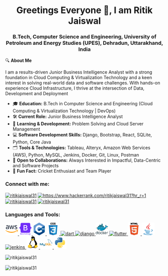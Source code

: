 <h1 align="center">Greetings Everyone 👋, I am Ritik Jaiswal</h1>
<h3 align="center">B.Tech, Computer Science and Engineering, University of Petroleum and Energy Studies (UPES), Dehradun, Uttarakhand, India</h3>

🔍 **About Me**

I am a results-driven Junior Business Intelligence Analyst with a strong foundation in Cloud Computing & Virtualization Technology and a keen interest in solving real-world data and software challenges. With hands-on experience Cloud Infrastructure, I thrive at the intersection of Data, Development and Deployment

- 🎓 **Education:** B.Tech in Computer Science and Engineering (Cloud Computing & Virtualization Technology | DevOps)
- 🛠️ **Current Role:** Junior Business Intelligence Analyst
- 🧠 **Learning & Development:** Problem Solving and Cloud Server Management  
- 💻 **Software Development Skills:** Django, Bootstrap, React, SQLite, Python, Core Java  
- 🗂️ **Tools & Technologies:** Tableau, Alteryx, Amazon Web Services (AWS), Python, MySQL, Jenkins, Docker, Git, Linux, Postman  
- 🤝 **Open to Collaborations:** Always Interested in Impactful, Data-Centric and Software Projects  
- 🏏 **Fun Fact:** Cricket Enthusiast and Team Player  

<h3 align="left">Connect with me:</h3>
<p align="left">
<a href="https://linkedin.com/in/ritikjaiswal31" target="blank"><img align="center" src="https://raw.githubusercontent.com/rahuldkjain/github-profile-readme-generator/master/src/images/icons/Social/linked-in-alt.svg" alt="ritikjaiswal31" height="30" width="40" /></a>
<a href="https://www.hackerrank.com/https://www.hackerrank.com/ritikjaiswal31?hr_r=1" target="blank"><img align="center" src="https://raw.githubusercontent.com/rahuldkjain/github-profile-readme-generator/master/src/images/icons/Social/hackerrank.svg" alt="https://www.hackerrank.com/ritikjaiswal31?hr_r=1" height="30" width="40" /></a>
<a href="https://www.leetcode.com/ritikjaiswal31" target="blank"><img align="center" src="https://raw.githubusercontent.com/rahuldkjain/github-profile-readme-generator/master/src/images/icons/Social/leet-code.svg" alt="ritikjaiswal31" height="30" width="40" /></a>
<a href="https://auth.geeksforgeeks.org/user/ritikjaiswal31" target="blank"><img align="center" src="https://raw.githubusercontent.com/rahuldkjain/github-profile-readme-generator/master/src/images/icons/Social/geeks-for-geeks.svg" alt="ritikjaiswal31" height="30" width="40" /></a>
</p>

<h3 align="left">Languages and Tools:</h3>
<p align="left"> <a href="https://aws.amazon.com" target="_blank" rel="noreferrer"> <img src="https://raw.githubusercontent.com/devicons/devicon/master/icons/amazonwebservices/amazonwebservices-original-wordmark.svg" alt="aws" width="40" height="40"/> </a> <a href="https://getbootstrap.com" target="_blank" rel="noreferrer"> <img src="https://raw.githubusercontent.com/devicons/devicon/master/icons/bootstrap/bootstrap-plain-wordmark.svg" alt="bootstrap" width="40" height="40"/> </a> <a href="https://www.w3schools.com/cpp/" target="_blank" rel="noreferrer"> <img src="https://raw.githubusercontent.com/devicons/devicon/master/icons/cplusplus/cplusplus-original.svg" alt="cplusplus" width="40" height="40"/> </a> <a href="https://www.w3schools.com/css/" target="_blank" rel="noreferrer"> <img src="https://raw.githubusercontent.com/devicons/devicon/master/icons/css3/css3-original-wordmark.svg" alt="css3" width="40" height="40"/> </a> <a href="https://dart.dev" target="_blank" rel="noreferrer"> <img src="https://www.vectorlogo.zone/logos/dartlang/dartlang-icon.svg" alt="dart" width="40" height="40"/> </a> <a href="https://www.djangoproject.com/" target="_blank" rel="noreferrer"> <img src="https://cdn.worldvectorlogo.com/logos/django.svg" alt="django" width="40" height="40"/> </a> <a href="https://www.docker.com/" target="_blank" rel="noreferrer"> <img src="https://raw.githubusercontent.com/devicons/devicon/master/icons/docker/docker-original-wordmark.svg" alt="docker" width="40" height="40"/> </a>  </a> <a href="https://flutter.dev" target="_blank" rel="noreferrer"> <img src="https://www.vectorlogo.zone/logos/flutterio/flutterio-icon.svg" alt="flutter" width="40" height="40"/> </a> <a href="https://www.w3.org/html/" target="_blank" rel="noreferrer"> <img src="https://raw.githubusercontent.com/devicons/devicon/master/icons/html5/html5-original-wordmark.svg" alt="html5" width="40" height="40"/> </a> <a href="https://www.java.com" target="_blank" rel="noreferrer"> <img src="https://raw.githubusercontent.com/devicons/devicon/master/icons/java/java-original.svg" alt="java" width="40" height="40"/> </a> <a href="https://www.jenkins.io" target="_blank" rel="noreferrer"> <img src="https://www.vectorlogo.zone/logos/jenkins/jenkins-icon.svg" alt="jenkins" width="40" height="40"/> </a> <a href="https://www.linux.org/" target="_blank" rel="noreferrer"> <img src="https://raw.githubusercontent.com/devicons/devicon/master/icons/linux/linux-original.svg" alt="linux" width="40" height="40"/> </a> <a href="https://www.mysql.com/" target="_blank" rel="noreferrer"> <img src="https://raw.githubusercontent.com/devicons/devicon/master/icons/mysql/mysql-original-wordmark.svg" alt="mysql" width="40" height="40"/> </a> <a href="https://www.python.org" target="_blank" rel="noreferrer"> <img src="https://raw.githubusercontent.com/devicons/devicon/master/icons/python/python-original.svg" alt="python" width="40" height="40"/> </a> </p>

<p><img align="center" src="https://github-readme-stats.vercel.app/api/top-langs?username=ritikjaiswal31&show_icons=true&locale=en&layout=compact" alt="ritikjaiswal31" /></p>

<p><img align="center" src="https://github-readme-streak-stats.herokuapp.com/?user=ritikjaiswal31&" alt="ritikjaiswal31" /></p>


